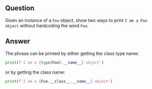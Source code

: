 ## Question

Given an instance of a `Foo` object, show two ways to print `I am a Foo object` without hardcoding the word `Foo`.

## Answer

The phrase can be printed by either getting the class type name:

```python
print(f'I am a {type(Foo).__name__} object')
```

or by getting the class name:

```python
print(f'I am a {Foo.__class__.__name__} object')
```



